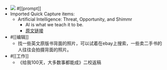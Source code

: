 - ![](https://firebasestorage.googleapis.com/v0/b/firescript-577a2.appspot.com/o/imgs%2Fapp%2Fxinyiheng%2FzaSQakUEbv.png?alt=media&token=477d2849-49ba-4f8c-b5ef-73fcadd65611)
#[[prompt]]
- Imported Quick Capture items:
    - Artificial Intelligence: Threat, Opportunity, and Shimmr
        - AI is what we teach it to be.
        - [原文链接](https://publishingperspectives.com/2023/07/ai-building-shimmr-on-the-threat-opportunity-continuum/)
- #[[编辑]]
    - 找一些英文原版书背面的照片，可以试着在ebay上搜索，一些卖二手书的人往往会拍摄背面的照片。
- #[[工作]]
    - 《给我100天，大多数事都能成》二校返稿
